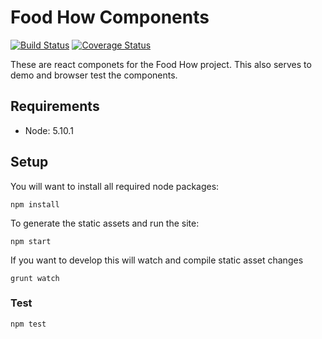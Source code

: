 # Food How Components

[![Build Status](https://travis-ci.org/troyblank/food-how-components.svg?branch=master)](https://travis-ci.org/troyblank/food-how-components)
[![Coverage Status](https://coveralls.io/repos/github/troyblank/food-how-components/badge.svg?branch=master)](https://coveralls.io/github/troyblank/food-how-components?branch=master)

These are react componets for the Food How project. This also serves to demo and browser test the components.

## Requirements

* Node: 5.10.1

## Setup
You will want to install all required node packages:

    npm install
    
To generate the static assets and run the site:

    npm start
    
If you want to develop this will watch and compile static asset changes

    grunt watch

### Test

    npm test
